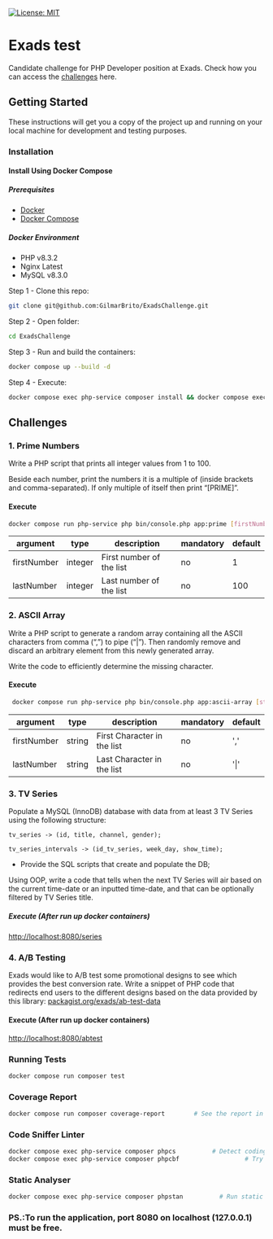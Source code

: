 [![License: MIT](https://img.shields.io/badge/License-MIT-brightgreen.svg)](https://opensource.org/licenses/MIT)

# Exads test
Candidate challenge for PHP Developer position at Exads.
Check how you can access the [challenges](#challenges) here.

## Getting Started
These instructions will get you a copy of the project up and running on your local machine for development and testing purposes.

### Installation

#### Install Using Docker Compose
##### Prerequisites
- [Docker](https://docs.docker.com/engine/install/)
- [Docker Compose](https://docs.docker.com/compose/install/)

##### Docker Environment

- PHP v8.3.2
- Nginx Latest
- MySQL v8.3.0

Step 1 - Clone this repo:

```BASH
git clone git@github.com:GilmarBrito/ExadsChallenge.git
```

Step 2 - Open folder:

```BASH
cd ExadsChallenge
```

Step 3 - Run and build the containers:

```BASH
docker compose up --build -d
```

Step 4 - Execute:

```BASH
docker compose exec php-service composer install && docker compose exec php-service composer dump-autoload --optimize
```

## Challenges
### 1. Prime Numbers
Write a PHP script that prints all integer values from 1 to 100.

Beside each number, print the numbers it is a multiple of (inside brackets and comma-separated). If
only multiple of itself then print “[PRIME]”.

#### Execute

```BASH
docker compose run php-service php bin/console.php app:prime [firstNumber] [lastNumber]
```

| argument    | type    | description              | mandatory | default |
| ----------- | ------- | ------------------------ | --------- | ------- |
| firstNumber | integer | First number of the list | no        | 1       |
| lastNumber  | integer | Last number of the list  | no        | 100     |

### 2. ASCII Array
Write a PHP script to generate a random array containing all the ASCII characters from comma (“,”) to
pipe (“|”). Then randomly remove and discard an arbitrary element from this newly generated array.

Write the code to efficiently determine the missing character.

#### Execute

```BASH
 docker compose run php-service php bin/console.php app:ascii-array [startChar] [lastChar]
```

| argument    | type    | description                 | mandatory | default |
| ----------- | ------- | --------------------------- | --------- | ------- |
| firstNumber | string  | First Character in the list | no        | ','     |
| lastNumber  | string  | Last Character in the list  | no        | '\|'    |

### 3. TV Series
Populate a MySQL (InnoDB) database with data from at least 3 TV Series using the following structure:

`tv_series -> (id, title, channel, gender);`

`tv_series_intervals -> (id_tv_series, week_day, show_time);`

* Provide the SQL scripts that create and populate the DB;

Using OOP, write a code that tells when the next TV Series will air based on the current time-date or an
inputted time-date, and that can be optionally filtered by TV Series title.

##### Execute (After run up docker containers)

[http://localhost:8080/series](http://localhost:8080/series)

### 4. A/B Testing
Exads would like to A/B test some promotional designs to see which provides the best conversion rate.
Write a snippet of PHP code that redirects end users to the different designs based on the data
provided by this library: [packagist.org/exads/ab-test-data](https://packagist.org/packages/exads/ab-test-data)

#### Execute (After run up docker containers)

[http://localhost:8080/abtest](http://localhost:8080/abtest)

### Running Tests

```BASH
docker compose run composer test
```

### Coverage Report

```BASH
docker compose run composer coverage-report        # See the report in tests/coverage/reports/index.html
```

### Code Sniffer Linter

```BASH
docker compose exec php-service composer phpcs          # Detect coding standards violations (PSR-1, PSR-2, PSR-12)
docker compose exec php-service composer phpcbf                  # Try to automatically correct this coding standard violations
```

### Static Analyser

```BASH
docker compose exec php-service composer phpstan          # Run static analyser
```

### PS.:To run the application, port 8080 on localhost (127.0.0.1) must be free.
